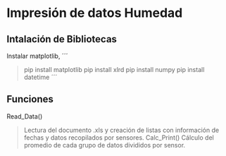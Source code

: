 # Impresión de datos Humedad
## Intalación de Bibliotecas
Instalar matplotlib, 
´´´
> pip install matplotlib
> pip install xlrd
> pip install numpy
> pip install datetime
´´´
## Funciones
Read_Data()
> Lectura del documento .xls y creación de listas con información de fechas y datos recopilados por sensores.
Calc_Print()
> Cálculo del promedio de cada grupo de datos divididos por sensor.
